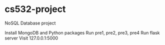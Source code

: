 # cs532-project
NoSQL Database project

Install MongoDB and Python packages
Run pre1, pre2, pre3, pre4
Run flask server
Visit 127.0.0.1:5000
